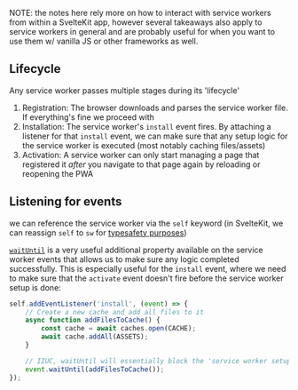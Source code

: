 NOTE: the notes here rely more on how to interact with service workers from within a SvelteKit app, however several takeaways also apply to service workers in general and are probably useful for when you want to use them w/ vanilla JS or other frameworks as well.
## Lifecycle
Any service worker passes multiple stages during its 'lifecycle'

1. Registration: The browser downloads and parses the service worker file. If everything's fine we proceed with
2. Installation: The service worker's `install` event fires. By attaching a listener for that `install` event, we can make sure that any setup logic for the service worker is executed (most notably caching files/assets) 
3. Activation: A service worker can only start managing a page that registered it _after_ you navigate to that page again by reloading or reopening the PWA

## Listening for events
we can reference the service worker via the `self` keyword (in SvelteKit, we can reassign `self` to `sw` for [typesafety purposes](https://kit.svelte.dev/docs/service-workers#type-safety))

[`waitUntil`](https://developer.mozilla.org/en-US/docs/Web/API/ExtendableEvent/waitUntil) is a very useful additional property available on the service worker events that allows us to make sure any logic completed successfully. This is especially useful for the `install` event, where we need to make sure that the `activate` event doesn't fire before the service worker setup is done:
```ts
self.addEventListener('install', (event) => {
	// Create a new cache and add all files to it
	async function addFilesToCache() {
		const cache = await caches.open(CACHE);
		await cache.addAll(ASSETS);
	}

    // IIUC, waitUntil will essentially block the 'service worker setup logic' which triggers the activate event until addFilesToCache has been resolved successfully
	event.waitUntil(addFilesToCache());
});
```